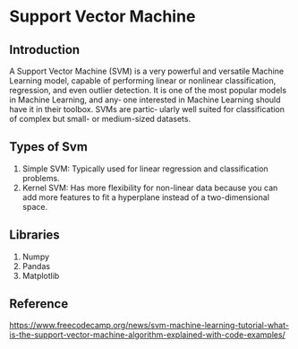 # Support Vector Machine #

##  Introduction ##

A Support Vector Machine (SVM) is a very powerful and versatile Machine Learning model, capable of performing linear or nonlinear classification, regression, and even outlier detection. It is one of the most popular models in Machine Learning, and any‐ one interested in Machine Learning should have it in their toolbox. SVMs are partic‐ ularly well suited for classification of complex but small- or medium-sized datasets.


## Types of Svm ##

1. Simple SVM: Typically used for linear regression and classification problems.
2. Kernel SVM: Has more flexibility for non-linear data because you can add more features to fit a hyperplane instead of a two-dimensional space.

## Libraries ##

1. Numpy
2. Pandas
3. Matplotlib
## Reference ##

https://www.freecodecamp.org/news/svm-machine-learning-tutorial-what-is-the-support-vector-machine-algorithm-explained-with-code-examples/
